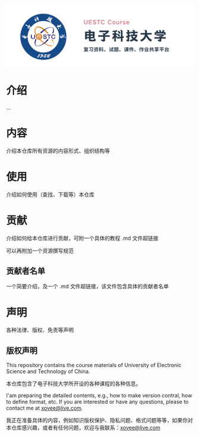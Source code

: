 <p align='center'><img src='./6-仓库资源/repo-banner.png'></p>

# 介绍

...

# 内容

介绍本仓库所有资源的内容形式、组织结构等

# 使用

介绍如何使用（查找、下载等）本仓库

# 贡献

介绍如何给本仓库进行贡献，可附一个具体的教程 .md 文件超链接

可以再附加一个资源撰写规范

## 贡献者名单

一个简要介绍，及一个 .md 文件超链接，该文件包含具体的贡献者名单

# 声明

各种法律、版权、免责等声明

## 版权声明

This repository contains the course materials of University of Electronic Science and Technology of China.

本仓库包含了电子科技大学所开设的各种课程的各种信息。

I'am preparing the detailed contents, e.g., how to make version contral, how to define format, etc. If you are interested or have any questions, please to contact me at xovee@live.com.

我正在准备具体的内容，例如知识版权保护、隐私问题、格式问题等等，如果你对本仓库感兴趣，或者有任何问题，欢迎与我联系：xovee@live.com
